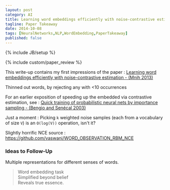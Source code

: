 ```yaml
---
layout: post
category: AI
title: Learning word embeddings efficiently with noise-contrastive estimation - Mnih 2013
tagline: Paper Takeaway
date: 2014-10-08
tags: [NeuralNetworks,NLP,WordEmbedding,PaperTakeaway]
published: false
---
```

{% include JB/setup %}

{% include custom/paper_review %}

This write-up contains my first impressions of the paper :
[Learning word embeddings efficiently with noise-contrastive estimation - (Mnih 2013)](https://www.cs.toronto.edu/~amnih/papers/wordreps.pdf)

Thinned out words, by rejecting any with <10 occurrences

For an earlier exposition of speeding up the embedded via contrastive estimation, see : [Quick training of probabilistic neural nets by importance sampling - (Bengio and Sen&eacute;cal 2003)](http://www.iro.umontreal.ca/~lisa/pointeurs/senecal_aistats2003.pdf)


Just a moment : Picking ```k``` weighted noise samples (each from a vocabulary of size ```V```) is an ```O(log(V))``` operation, isn't it?


Slightly horrific NCE source : https://github.com/vaswani/WORD_OBSERVATION_RBM_NCE



### Ideas to Follow-Up

Multiple representations for different senses of words.


> Word embedding task        <br />
> Simplified beyond belief   <br />
> Reveals true essence.     
